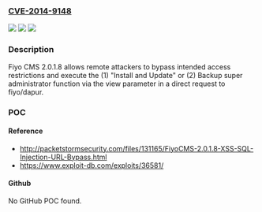 ### [CVE-2014-9148](https://cve.mitre.org/cgi-bin/cvename.cgi?name=CVE-2014-9148)
![](https://img.shields.io/static/v1?label=Product&message=n%2Fa&color=blue)
![](https://img.shields.io/static/v1?label=Version&message=n%2Fa&color=blue)
![](https://img.shields.io/static/v1?label=Vulnerability&message=n%2Fa&color=brighgreen)

### Description

Fiyo CMS 2.0.1.8 allows remote attackers to bypass intended access restrictions and execute the (1) "Install and Update" or (2) Backup super administrator function via the view parameter in a direct request to fiyo/dapur.

### POC

#### Reference
- http://packetstormsecurity.com/files/131165/FiyoCMS-2.0.1.8-XSS-SQL-Injection-URL-Bypass.html
- https://www.exploit-db.com/exploits/36581/

#### Github
No GitHub POC found.

